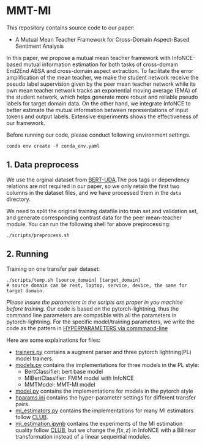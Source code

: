 # MMT-MI
This repository contains source code to our paper:
- A Mutual Mean Teacher Framework for Cross-Domain Aspect-Based Sentiment Analysis

In this paper, we propose a mutual mean teacher framework with InfoNCE-based mutual information estimation for both tasks of cross-domain End2End ABSA and cross-domain aspect extraction. To facilitate the error amplification of the mean teacher, we make the student network receive the pseudo label supervision given
by the peer mean teacher network while its own
mean teacher network tracks an exponential moving average (EMA) of the student network, which helps generate more robust and reliable pseudo labels for target domain data. On the other
hand, we integrate InfoNCE to better estimate the mutual information between representations of input tokens and output labels. Extensive experiments shows the effectiveness of our framework.

Before running our code, please conduct following environment settings.
```shell
conda env create -f conda_env.yaml
```
## 1. Data preprocess
We use the orginal dataset from [BERT-UDA](https://github.com/NUSTM/BERT-UDA).The pos tags or dependency relations are not required in our paper, so we only retain the first two columns in the dataset files, and we have processed them in the `data` directory. 

We need to split the original training datafile into train set and validation set, and generate corresponding contrast data for the peer mean-teacher module. You can run the following shell for above preprocessing:
```shell
./scripts/preprocess.sh
```

## 2. Running
Training on one transfer pair dataset:
```shell
./scripts/temp.sh [source_domain] [target_domain]
# source domain can be rest, laptop, service, device, the same for target domain.
```
<i>Please insure the parameters in the scripts are proper in you machine before training.</i> Our code is based on the pytorch-lightning, thus the command line parameters are compatible with all the parameters in pytorch-lightning. For the specific model/training parameters, we write the code as the pattern in [HYPERPARAMETERS via commmand-line](https://lightning.ai/docs/pytorch/1.6.0/common/hyperparameters.html)

Here are some explainations for files:

- [trainers.py](./trainers.py) contains a augment parser and three pytorch lightning(PL) model trainers.
- [models.py](./models.py) contains the implementations for three models in the PL style:
    - BertClassifier: bert base model
    - MIBertClassifier: FMIM model with InfoNCE
    - MMTModel: MMT-MI model
- [model.py](./model.py) contains the implementations for models in the pytorch style
- [hparams.ini](./hparams.ini) contains the hyper-parameter settings for different transfer pairs.
- [mi_estimators.py](./mi_estimators.py) contains the implementations for many MI estimators follow [CLUB](https://github.com/Linear95/CLUB/blob/master/mi_estimators.py).
- [mi_estimation.ipynb](./mi_estimation.ipynb) contains the experiments of the MI estimation quality follow [CLUB](https://github.com/Linear95/CLUB/blob/master/mi_estimation.ipynb), but we change the $f(x, z)$ in InfoNCE with a Bilinear transformation instead of a linear sequential modules.

